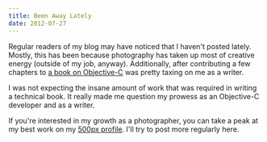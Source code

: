 ```yaml
---
title: Been Away Lately
date: 2012-07-27
---
```



Regular readers of my blog may have noticed that I haven't posted lately. Mostly, this has been because photography has taken up most of creative energy (outside of my job, anyway). Additionally, after contributing a few chapters to [a book on Objective-C](http://www.amazon.com/gp/product/1430243686/ref=as_li_qf_sp_asin_il_tl?ie=UTF8&camp=1789&creative=9325&creativeASIN=1430243686&linkCode=as2&tag=ashfur-20) was pretty taxing on me as a writer. 



I was not expecting the insane amount of work that was required in writing a technical book. It really made me question my prowess as an Objective-C developer and as a writer.

If you're interested in my growth as a photographer, you can take a peak at my best work on my [500px profile](http://500px.com/ashfurrow). I'll try to post more regularly here.


  